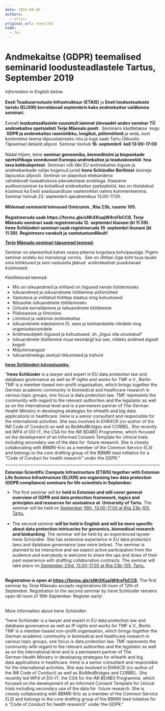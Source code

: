 ```yaml
---
date: 2019-08-09
authors:
  - elixir
original_url: node/262
hide:
  - toc
---
```


# Andmekaitse (GDPR) teemalised seminarid loodusteadlastele Tartus, September 2019

<div><em>Information in English below.</em></div>

<div>&nbsp;</div>

<div><strong>Eesti Teadusarvutuste Infrastruktuur (ETAIS)</strong>&nbsp;ja&nbsp;<strong>Eesti loodusteaduste taristu (ELIXIR) korraldavad septembris kaks andmekaitse valdkonna seminari.</strong></div>

<div>&nbsp;</div>

<div>Esmalt&nbsp;<strong>loodusteadlastele suunatult laiemat ülevaadet andev seminar TÜ andmekaitse spetsialisti Terje Mäesalu poolt</strong>. &nbsp;Seminaris käsitletakse &nbsp;kogu &nbsp;<strong>GDPR ja andmekaitse raamistikku, loogikat, põhimõtteid</strong>&nbsp;ja seda, kust konkreetse teema täpsustamiseks nõu ja tuge saab Tartu Ülikoolis. Täpsemad detailid allpool.&nbsp;Seminar toimub<strong>&nbsp;16. septembril &nbsp;kell 13:00-17:00 &nbsp;</strong></div>

<div>&nbsp;</div>

<div>Nädal hiljem, teine <strong>seminar&nbsp;genoomika, biomeditsiini ja biopankade spetsiifikaga seonduvast Euroopa andmekaitse ja teaduskoostöö&nbsp;&nbsp;hea tava kokkulepetest</strong>. Seminari viib läbi&nbsp;EU andmekaitse õiguse ja andmebankade vallas kogenud juristi&nbsp;<strong>Irene Schündler Berliinist</strong>&nbsp;(esineja täpsustus allpool).&nbsp;Seminar on plaanitud ettekandena vahelduvalt&nbsp;kaasakiskuva päevakohase aruteluga. Kaasame auditooriumisse ka kohalikud andmekaitse spetsialistid, kes on tõstatatud küsimusi ka Eesti seadusandluse vaatevinklist valmis kommenteerima. Seminar toimub 23. septembril ajavahemikus 13.00-17.00.</div>

<div>&nbsp;</div>

<div><strong>Mõlemad seminarid toimuvad Omicumis , Riia 23b, ruumis 105.&nbsp;</strong></div>

<div>&nbsp;</div>

<div><strong>Registreeruda saab https://forms.gle/sNhXKsajW4rsFbCC8. Terje Mäesalu seminari saab registreeruda 12. septembri lõunani (kl 11.59). Irene Schlünderi seminari saab registreeruda 19. septembri lõunani (kl 11.59).&nbsp;Registreeru varakult ja vastutustundlikult!</strong></div>

<p><strong><u>Terje Mäesalu seminari täpsemad teemad:</u></strong></p>

<p>Seminar on planeeritud kahes osasa pikema turgutava kohvipausiga. Pigem seminar arutelu kui monoloogi vormis.&nbsp;&nbsp;See on ühtlasi õige koht tuua lauale oma kõhklused ja seni vastuseta jäänud&nbsp;&nbsp;andmekaitset puudutavad küsimused.</p>

<p>Käsitletavad teemad:</p>

<ul>
	<li>Mis on isikuandmed ja millised on õigused nende töötlemiseks</li>
	<li>Isikuandmed ja isikuandmete töötlemise põhimõtted</li>
	<li>Vastutava ja volitatud töötleja staatus ning kohustused</li>
	<li>Nõusolek isikuandmete töötlemiseks&nbsp;</li>
	<li>Ürituste korraldamine ja isikuandmete töötlemine</li>
	<li>Pildistamine ja filmimine&nbsp;</li>
	<li>Lõimitud ja vaikimisi andmekaitse</li>
	<li>Isikuandmete edastamine EL sees ja kolmandatele riikidele ning organisatsioonidele</li>
	<li>Andmesubjekti õigused ja kohustused, sh „õigus olla unustatud“</li>
	<li>Isikuandmete töötlemine muul&nbsp;eesmärgil kui see, milleks andmed algselt koguti</li>
	<li>Mõjuhinnangust</li>
	<li>Isikuandmetega seotud rikkumised ja trahvid</li>
</ul>

<p><strong><u>Irene Schlünderi tutvustuseks:</u></strong></p>

<div>"<strong>Irene Schlünder</strong>&nbsp;is a lawyer and expert in EU data protection law and database governance as well as IP rights and works for TMF e.V., Berlin. TMF is a member-based non-profit organisation, which brings together the German academic community in biomedical and healthcare research in various topic groups, one focus is data protection law. TMF represents the community with regard to the relevant authorities and the legislator as well as on the international level and is a permanent partner of The German Health Ministry in developing strategies for eHealth and big data applications in healthcare. Irene is a senior consultant and responsible for the international activities. She was involved in EHR4CR (co-author of the IMI Code of Conduct) as well as BioMedBridges and CORBEL. She recently led WP4 of DO-IT, the CSA for the IMI BD4BO Programme, which focused on the development of an Informed Consent Template for clinical trials including secondary use of the data for&nbsp; future research. She is closely collaborating with BBMRI-Eric as a member of the Common Service ELSI and belongs to the core drafting group of the BBMRI lead initiative for a “Code of Conduct for health research” under the GDPR.”</div>

<div>
<hr />
<p><b>Estonian Scientific Compute Infrastructure (ETAIS) together with Estonian Life Science Infrastructure (ELIXIR) are organising two data protection (GDPR compliance) seminars for life scientists in September.</b></p>

<ul>
	<li>The first seminar will be&nbsp;<b>held in Estonian and will cover general overview of GDPR and data protection framework, logics and principles and resources for assisatnce at&nbsp; University of Tartu</b>. The seminar will be held on&nbsp;<u>September 16th, 13.00-17.00 at Riia 23b-105, Tartu.</u><br />
	&nbsp;</li>
	<li>The second seminar&nbsp;<b>will be held in English and will be more specific about data protection intricacies for genomics, biomedical research and biobanking</b>. The seminar will be held by an experienced laywer Irene Schündler. She has extensive experience in EU data protection laws and database governance (see more below). The seminar is planned to be interactive and we expect active participation from the audience and everybody is welcome to share the ups and dows of their past experience with drafting collaboration contracts. The seminar will take place on<u>&nbsp;September 23rd, 13.00-17.00 at Riia 23b-105, Tartu.</u></li>
</ul>

<p>&nbsp;<br />
<b>Registration is open at&nbsp;<a href="https://forms.gle/sNhXKsajW4rsFbCC8">https://forms.gle/sNhXKsajW4rsFbCC8</a>.</b>&nbsp;The first seminar by Terje Mäesalu accepts registrations till noon of 12th of September.&nbsp;Registration to the second seminar by&nbsp;Irene Schlünder remains open till noon of 19th September. Register early!</p>

<p><br />
More information about Irene Schündler:</p>

<p>"Irene Schlünder&nbsp;is a lawyer and expert in EU data protection law and database governance as well as IP rights and works for TMF e.V., Berlin. TMF is a member-based&nbsp;non-profit organisation,&nbsp;which brings together the German academic community in biomedical and healthcare research in various topic groups, one focus is data protection&nbsp;law. TMF represents the community with regard&nbsp;to the relevant authorities and the legislator as well as on the international level and is a permanent partner of The German&nbsp;Health Ministry in developing strategies for eHealth and big data&nbsp;applications in healthcare. Irene is a senior consultant and responsible for the international activities. She&nbsp;was involved in EHR4CR (co-author of the IMI Code of Conduct) as well as BioMedBridges&nbsp;and CORBEL. She recently led WP4 of DO-IT, the CSA for the IMI BD4BO&nbsp;Programme, which focused on the development of an Informed Consent Template for clinical trials including secondary&nbsp;use of the data for &nbsp;future research. She is closely&nbsp;collaborating with BBMRI-Eric as a member of the Common Service ELSI and belongs to the core drafting group of the BBMRI lead initiative for a&nbsp;“Code of Conduct for&nbsp;health research” under the GDPR.”</p>
</div>

